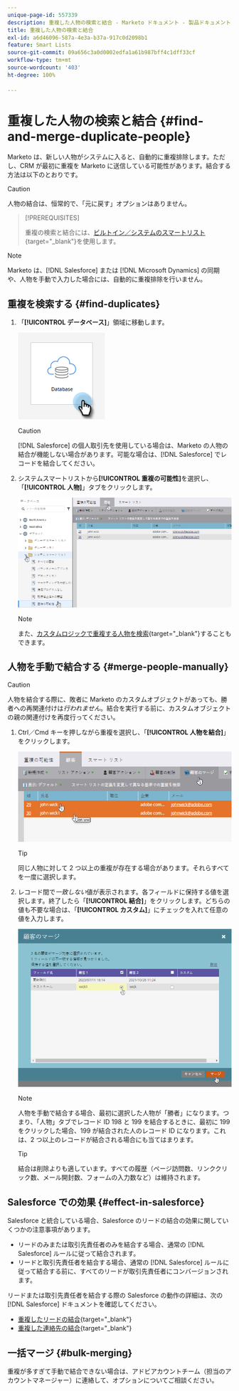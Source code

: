 ```yaml
---
unique-page-id: 557339
description: 重複した人物の検索と結合 - Marketo ドキュメント - 製品ドキュメント
title: 重複した人物の検索と結合
exl-id: a6d46096-587a-4e3a-b37a-917c0d2098b1
feature: Smart Lists
source-git-commit: 09a656c3a0d0002edfa1a61b987bff4c1dff33cf
workflow-type: tm+mt
source-wordcount: '403'
ht-degree: 100%

---
```


# 重複した人物の検索と結合 {#find-and-merge-duplicate-people}

Marketo は、新しい人物がシステムに入ると、自動的に重複排除します。ただし、CRM が最初に重複を Marketo に送信している可能性があります。結合する方法は以下のとおりです。

>[!CAUTION]
>
>人物の結合は、恒常的で、「元に戻す」オプションはありません。

>[!PREREQUISITES]
>
>重複の検索と結合には、[ビルトイン／システムのスマートリスト](/help/marketo/product-docs/core-marketo-concepts/smart-lists-and-static-lists/using-smart-lists/use-built-in-system-smart-lists.md){target="_blank"}を使用します。

>[!NOTE]
>
>Marketo は、[!DNL Salesforce] または [!DNL Microsoft Dynamics] の同期や、人物を手動で入力した場合には、自動的に重複排除を行いません。

## 重複を検索する {#find-duplicates}

1. 「**[!UICONTROL データベース]**」領域に移動します。

   ![](assets/find-and-merge-duplicate-people-1.png)

   >[!CAUTION]
   >
   >[!DNL Salesforce] の個人取引先を使用している場合は、Marketo の人物の結合が機能しない場合があります。可能な場合は、[!DNL Salesforce] でレコードを結合してください。

1. システムスマートリストから&#x200B;**[!UICONTROL 重複の可能性]**&#x200B;を選択し、「**[!UICONTROL 人物]**」タブをクリックします。

   ![](assets/find-and-merge-duplicate-people-2.png)

   >[!NOTE]
   >
   >また、[カスタムロジックで重複する人物を検索](/help/marketo/product-docs/core-marketo-concepts/smart-lists-and-static-lists/managing-people-in-smart-lists/find-duplicate-people-with-custom-logic.md){target="_blank"}することもできます。

## 人物を手動で結合する {#merge-people-manually}

>[!CAUTION]
>
>人物を結合する際に、敗者に Marketo のカスタムオブジェクトがあっても、勝者への再関連付けは&#x200B;_行われません_。結合を実行する前に、カスタムオブジェクトの親の関連付けを再度行ってください。

1. Ctrl／Cmd キーを押しながら重複を選択し、「**[!UICONTROL 人物を結合]**」をクリックします。

   ![](assets/find-and-merge-duplicate-people-3.png)

   >[!TIP]
   >
   >同じ人物に対して 2 つ以上の重複が存在する場合があります。それらすべてを一度に選択します。

1. レコード間で&#x200B;_一致しない_&#x200B;値が表示されます。各フィールドに保持する値を選択します。終了したら「**[!UICONTROL 結合]**」をクリックします。どちらの値も不要な場合は、「**[!UICONTROL カスタム]**」にチェックを入れて任意の値を入力します。

   ![](assets/find-and-merge-duplicate-people-4.png)

   >[!NOTE]
   >
   >人物を手動で結合する場合、最初に選択した人物が「勝者」になります。つまり、「人物」タブでレコード ID 198 と 199 を結合するときに、最初に 199 をクリックした場合、199 が結合された人のレコード ID になります。これは、2 つ以上のレコードが結合される場合にも当てはまります。

   >[!TIP]
   >
   >結合は削除よりも適しています。すべての履歴（ページ訪問数、リンククリック数、メール開封数、フォームの入力数など）は維持されます。

## Salesforce での効果 {#effect-in-salesforce}

Salesforce と統合している場合、Salesforce のリードの結合の効果に関していくつかの注意事項があります。

* リードのみまたは取引先責任者のみを結合する場合、通常の [!DNL Salesforce] ルールに従って結合されます。
* リードと取引先責任者を結合する場合、通常の [!DNL Salesforce] ルールに従って結合する前に、すべてのリードが取引先責任者にコンバージョンされます。

リードまたは取引先責任者を結合する際の Salesforce の動作の詳細は、次の [!DNL Salesforce] ドキュメントを確認してください。

* [重複したリードの結合](https://help.salesforce.com/HTViewHelpDoc?id=leads_merge.htm&language=en_US){target="_blank"}
* [重複した連絡先の結合](https://help.salesforce.com/HTViewHelpDoc?id=contacts_merge.htm&language=en_US){target="_blank"}

## 一括マージ {#bulk-merging}

重複が多すぎて手動で結合できない場合は、アドビアカウントチーム（担当のアカウントマネージャー）に連絡して、オプションについてご相談ください。
